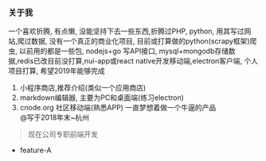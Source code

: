 ### 关于我
一个喜欢折腾, 有点懒, 没能坚持下去一些东西,折腾过PHP, python, 用其写过网站,爬过数据, 没有一个真正的商业化项目, 目前或打算做的python(scrapy框架)爬虫, 以前用的都是一些包, nodejs+go 写API接口, mysql+mongodb存储数据,redis已改目前没打算,nui-app或react native开发移动端,electron客户端, 个人项目打算, 希望2019年能够完成 
1. 小程序商店,推荐介绍(类似一个应用商店)
2. markdown编辑器, 主要为PC和桌面端(练习electron) 
3. cnode.org 社区移动端(熟悉APP)
一直梦想着做一个牛逼的产品 <br> @写于2018年末~杭州


> 现在公司专职前端开发


- feature-A